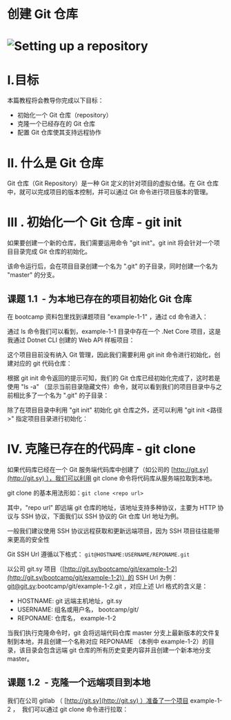 
# 创建 Git 仓库

# ![Setting up a repository](https://wac-cdn.atlassian.com/dam/jcr:064b3f9e-39d1-44f2-9fd1-c4dac0f9d42e/hero.svg?cdnVersion=1230)

# I.目标

本篇教程将会教导你完成以下目标：

- 初始化一个 Git 仓库（repository）
- 克隆一个已经存在的 Git 仓库
- 配置 Git 仓库使其支持远程协作

# II. 什么是 Git 仓库

Git 仓库（Git Repository）是一种 Git 定义的针对项目的虚拟仓储。在 Git 仓库中，就可以完成项目的版本控制，并可以通过 Git 命令进行项目版本的管理。

# III . 初始化一个 Git 仓库 - git init

如果要创建一个新的仓库，我们需要运用命令 "git init"。git init 将会针对一个项目目录完成 Git 仓库的初始化。

该命令运行后，会在项目目录创建一个名为 ".git" 的子目录，同时创建一个名为 "master" 的分支。

## **课题 1.1  - 为本地已存在的项目初始化 Git 仓库**

在 bootcamp 资料包里找到课题项目 "example-1-1" ，通过 cd 命令进入：

通过 ls 命令我们可以看到，example-1-1 目录中存在一个 .Net Core 项目，这是我通过 Dotnet CLI 创建的 Web API 样板项目：

这个项目目前没有纳入 Git 管理，因此我们需要利用 git init 命令进行初始化，创建对应的 git 代码仓库：

根据 git init 命令返回的提示可知，我们的 Git 仓库已经初始化完成了，这时若是使用 "ls -a" （显示当前目录隐藏文件）命令，就可以看到我们的项目目录中与之前相比多了一个名为 ".git" 的子目录：

除了在项目目录中利用 "git init" 初始化 git 仓库之外，还可以利用 "git init <路径>" 指定项目目录进行初始化：

# IV. 克隆已存在的代码库 - git clone

如果代码库已经在一个 Git 服务端代码库中创建了（如公司的 [http://git.sy](http://git.sy) ），我们可以利用 git clone 命令将代码库从服务端拉取到本地。

git clone 的基本用法形如：`git clone <repo url>`

其中，"repo url" 即远端 git 仓库的地址，该地址支持多种协议，主要为 HTTP 协议与 SSH 协议，下面我们以 SSH 协议的 Git 仓库 Url 地址为例。

一般我们建议使用 SSH 协议远程获取和更新远端项目，因为 SSH 项目往往能带来更高的安全性

Git SSH Url 遵循以下格式： `git@HOSTNAME:USERNAME/REPONAME.git`

以公司 git.sy 项目（[http://git.sy/bootcamp/git/example-1-2](http://git.sy/bootcamp/git/example-1-2)）的 SSH Url 为例：[git@git.sy](mailto:git@git.sy):bootcamp/git/example-1-2.git ，对应上述 Url 格式的含义是：

- HOSTNAME: git 远端主机地址，git.sy
- USERNAME: 组名或用户名， bootcamp/git/
- REPONAME: 仓库名， example-1-2

当我们执行克隆命令时，git 会将远端代码仓库 master 分支上最新版本的文件复制到本地，并且创建一个名称对应 REPONAME （本例中 example-1-2）的目录，该目录会包含远端 git 仓库的所有历史变更内容并且创建一个新本地分支 master。

## **课题 1.2  - 克隆一个远端项目到本地**

我们在公司 gitlab （ [http://git.sy](http://git.sy) ）准备了一个项目 example-1-2 ，  我们可以通过 git clone 命令进行拉取：
